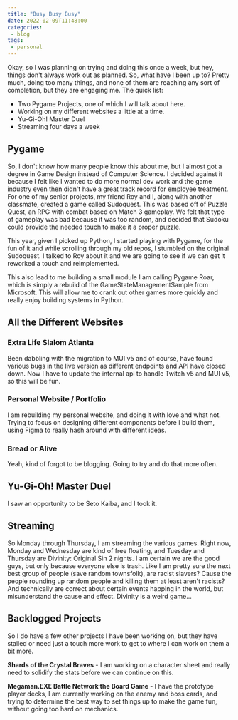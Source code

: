 ```yaml
---
title: "Busy Busy Busy"
date: 2022-02-09T11:48:00
categories:
 - blog
tags:
 - personal
---
```


Okay, so I was planning on trying and doing this once a week, but hey, things don't always work out as planned.
So, what have I been up to?
Pretty much, doing too many things, and none of them are reaching any sort of completion, but they are engaging me.
The quick list:

- Two Pygame Projects, one of which I will talk about here.
- Working on my different websites a little at a time.
- Yu-Gi-Oh! Master Duel
- Streaming four days a week

## Pygame

So, I don't know how many people know this about me, but I almost got a degree in Game Design instead of Computer Science.
I decided against it because I felt like I wanted to do more normal dev work and the game industry even then didn't have a great track record for employee treatment.
For one of my senior projects, my friend Roy and I, along with another classmate, created a game called Sudoquest.
This was based off of Puzzle Quest, an RPG with combat based on Match 3 gameplay.
We felt that type of gameplay was bad because it was too random, and decided that Sudoku could provide the needed touch to make it a proper puzzle.

This year, given I picked up Python, I started playing with Pygame, for the fun of it and while scrolling through my old repos, I stumbled on the original Sudoquest.
I talked to Roy about it and we are going to see if we can get it reworked a touch and reimplemented.

This also lead to me building a small module I am calling Pygame Roar, which is simply a rebuild of the GameStateManagementSample from Microsoft.
This will allow me to crank out other games more quickly and really enjoy building systems in Python.

## All the Different Websites

### Extra Life Slalom Atlanta

Been dabbling with the migration to MUI v5 and of course, have found various bugs in the live version as different endpoints and API have closed down.
Now I have to update the internal api to handle Twitch v5 and MUI v5, so this will be fun.

### Personal Website / Portfolio

I am rebuilding my personal website, and doing it with love and what not.
Trying to focus on designing different components before I build them, using Figma to really hash around with different ideas.

### Bread or Alive

Yeah, kind of forgot to be blogging. Going to try and do that more often.

## Yu-Gi-Oh! Master Duel

I saw an opportunity to be Seto Kaiba, and I took it.

## Streaming

So Monday through Thursday, I am streaming the various games.
Right now, Monday and Wednesday are kind of free floating, and Tuesday and Thursday are Divinity: Original Sin 2 nights.
I am certain we are the good guys, but only because everyone else is trash.
Like I am pretty sure the next best group of people (save random townsfolk), are racist slavers?
Cause the people rounding up random people and killing them at least aren't racists?
And technically are correct about certain events happing in the world, but misunderstand the cause and effect.
Divinity is a weird game...

## Backlogged Projects

So I do have a few other projects I have been working on, but they have stalled or need just a touch more work to get to where I can work on them a bit more.

**Shards of the Crystal Braves** - I am working on a character sheet and really need to solidify the stats before we can continue on this.

**Megaman.EXE Battle Network the Board Game** - I have the prototype player decks, I am currently working on the enemy and boss cards, and trying to determine the best way to set things up to make the game fun, without going too hard on mechanics.
